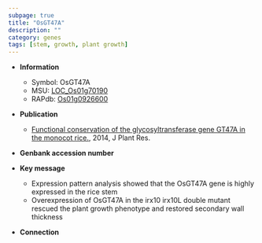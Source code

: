 ```yaml
---
subpage: true
title: "OsGT47A"
description: ""
category: genes
tags: [stem, growth, plant growth]
---
```


* **Information**  
    + Symbol: OsGT47A  
    + MSU: [LOC_Os01g70190](http://rice.plantbiology.msu.edu/cgi-bin/ORF_infopage.cgi?orf=LOC_Os01g70190)  
    + RAPdb: [Os01g0926600](http://rapdb.dna.affrc.go.jp/viewer/gbrowse_details/irgsp1?name=Os01g0926600)  

* **Publication**  
    + [Functional conservation of the glycosyltransferase gene GT47A in the monocot rice.](http://www.ncbi.nlm.nih.gov/pubmed?term=Functional+conservation+of+the+glycosyltransferase+gene+GT47A+in+the+monocot+rice.%5BTitle%5D), 2014, J Plant Res.

* **Genbank accession number**  

* **Key message**  
    + Expression pattern analysis showed that the OsGT47A gene is highly expressed in the rice stem
    + Overexpression of OsGT47A in the irx10 irx10L double mutant rescued the plant growth phenotype and restored secondary wall thickness

* **Connection**  



